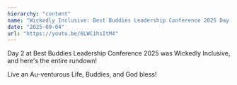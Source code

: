 ```yaml
---
hierarchy: "content"
name: "Wickedly Inclusive: Best Buddies Leadership Conference 2025 Day 2"
date: "2025-09-04"
url: "https://youtu.be/6LWC1hsItM4"
---
```


Day 2 at Best Buddies Leadership Conference 2025 was Wickedly Inclusive, and here's the entire rundown!

Live an Au-venturous Life, Buddies, and God bless!
